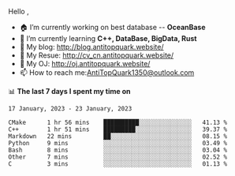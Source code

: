 
Hello , 

- 🏠 I’m currently working on best database -- **OceanBase**
- 🌱 I’m currently learning **C++, DataBase, BigData, Rust**
- 🔭 My blog:   http://blog.antitopquark.website/ 
- 👦 My Resue:  http://cv_cn.antitopquark.website/
- 🚉 My OJ:     http://oj.antitopquark.website/
- 📫 How to reach me:AntiTopQuark1350@outlook.com


📊 **The last 7 days I spent my time on** 

<!--START_SECTION:waka-->
```text
17 January, 2023 - 23 January, 2023

CMake      1 hr 56 mins    ██████████░░░░░░░░░░░░░░░   41.13 % 
C++        1 hr 51 mins    █████████░░░░░░░░░░░░░░░░   39.37 % 
Markdown   22 mins         ██░░░░░░░░░░░░░░░░░░░░░░░   08.15 % 
Python     9 mins          ░░░░░░░░░░░░░░░░░░░░░░░░░   03.49 % 
Bash       8 mins          ░░░░░░░░░░░░░░░░░░░░░░░░░   03.04 % 
Other      7 mins          ░░░░░░░░░░░░░░░░░░░░░░░░░   02.52 % 
C          3 mins          ░░░░░░░░░░░░░░░░░░░░░░░░░   01.13 %
```
<!--END_SECTION:waka-->


